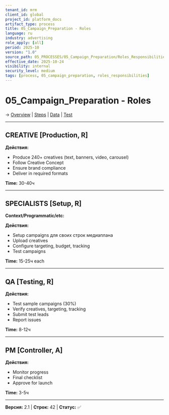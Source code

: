 ```yaml
---
tenant_id: mrm
client_id: global
project_id: platform_docs
artifact_type: process
title: 05_Campaign_Preparation - Roles
language: ru
industry: advertising
role_apply: [all]
period: 2025-10
version: "1.0"
source_path: 05_PROCESSES/05_Campaign_Preparation/Roles_Responsibilities.md
effective_date: 2025-10-24
visibility: internal
security_level: medium
tags: [process, 05_campaign_preparation, roles_responsibilities]
---
```


# 05_Campaign_Preparation - Roles

→ [Overview](./Overview.md) | [Steps](./Process_Steps.md) | [Data](./Data_IO.md) | [Test](./Test_Scenario.md)

---

## CREATIVE [Production, R]

**Действия:**
- Produce 240+ creatives (text, banners, video, carousel)
- Follow Creative Concept
- Ensure brand compliance
- Deliver in required formats

**Time:** 30-40ч

---

## SPECIALISTS [Setup, R]

**Context/Programmatic/etc:**

**Действия:**
- Setup campaigns для своих строк медиаплана
- Upload creatives
- Configure targeting, budget, tracking
- Test campaigns

**Time:** 15-25ч each

---

## QA [Testing, R]

**Действия:**
- Test sample campaigns (30%)
- Verify creatives, targeting, tracking
- Submit test leads
- Report issues

**Time:** 8-12ч

---

## PM [Controller, A]

**Действия:**
- Monitor progress
- Final checklist
- Approve for launch

**Time:** 3-5ч

---

**Версия:** 2.1 | **Строк:** 42 | **Статус:** ✅


